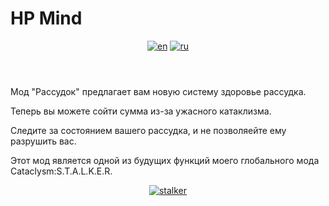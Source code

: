 # HP Mind

<header align="center">

[![en][icon-en]][en] [![ru][icon-ru]][ru]

</header>

[en]: ./README.md
[icon-en]: https://img.shields.io/badge/lang-en-red?style=flat-square
[ru]: ./README.ru.md
[icon-ru]: https://img.shields.io/badge/lang-ru-green?style=flat-square
[stalker]: https://github.com/Kenshut/CATACLYSM-S.T.A.L.K.E.R./blob/main/README.md
[icon-stalker]: https://img.shields.io/badge/Cataclysm-STALKER-green?style=flat-square

Мод "Рассудок" предлагает вам новую систему здоровье рассудка.

Теперь вы можете сойти сумма из-за ужасного катаклизма.

Следите за состоянием вашего рассудка, и не позволяейте ему разрушить вас.

Этот мод является одной из будущих функций моего глобального мода Cataclysm:S.T.A.L.K.E.R.
<header align="center">

[![stalker][icon-stalker]][stalker]

</header>



